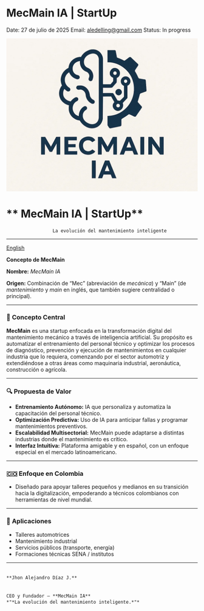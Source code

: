 # MecMain IA | StartUp

Date: 27 de julio de 2025
Email: aledelling@gmail.com
Status: In progress

![20250727_1151_Logo MecMain IA_simple_compose_01k16cmpx0f7ya0z4acfdk9mh7.png](de0919fb-668c-442d-80fc-a45394648c72.png)

# ** MecMain IA | StartUp**

                     La evolución del mantenimiento inteligente

---

[English](https://www.notion.so/English-23d143ff305b804d8108d43284f10327?pvs=21)

**Concepto de MecMain**

**Nombre:** *MecMain IA*

**Origen:** Combinación de “Mec” (abreviación de *mecánica*) y “Main” (de *mantenimiento* y *main* en inglés, que también sugiere centralidad o principal).

---

### 🧠 **Concepto Central**

**MecMain** es una startup enfocada en la transformación digital del mantenimiento mecánico a través de inteligencia artificial. Su propósito es automatizar el entrenamiento del personal técnico y optimizar los procesos de diagnóstico, prevención y ejecución de mantenimientos en cualquier industria que lo requiera, comenzando por el sector automotriz y extendiéndose a otras áreas como maquinaria industrial, aeronáutica, construcción o agrícola.

---

### 🔍 **Propuesta de Valor**

- **Entrenamiento Autónomo:** IA que personaliza y automatiza la capacitación del personal técnico.
- **Optimización Predictiva:** Uso de IA para anticipar fallas y programar mantenimientos preventivos.
- **Escalabilidad Multisectorial:** MecMain puede adaptarse a distintas industrias donde el mantenimiento es crítico.
- **Interfaz Intuitiva:** Plataforma amigable y en español, con un enfoque especial en el mercado latinoamericano.

---

### 🇨🇴 Enfoque en Colombia

- Diseñado para apoyar talleres pequeños y medianos en su transición hacia la digitalización, empoderando a técnicos colombianos con herramientas de nivel mundial.

---

### 🧩 **Aplicaciones**

- Talleres automotrices
- Mantenimiento industrial
- Servicios públicos (transporte, energía)
- Formaciones técnicas SENA / institutos

---

                                                                                                                           **Jhon Alejandro Díaz J.**

                                                                                                        CEO y Fundador – **MecMain IA**                                                                                  *"*La evolución del mantenimiento inteligente.*"*
